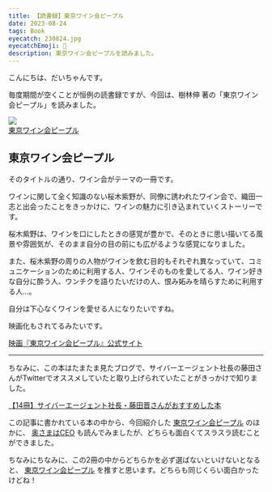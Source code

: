 ```yaml
---
title: 【読書録】東京ワイン会ピープル
date: 2023-08-24
tags: Book
eyecatch: 230824.jpg
eyecatchEmoji: 📖
description: 東京ワイン会ピープルを読みました。
---
```


こんにちは、だいちゃんです。

毎度期間が空くことが恒例の読書録ですが、今回は、樹林伸 著の「東京ワイン会ピープル」を読みました。

![](/images/230824.jpg)    
[東京ワイン会ピープル](https://amzn.to/3qIjEai)

## 東京ワイン会ピープル

そのタイトルの通り、ワイン会がテーマの一冊です。

ワインに関して全く知識のない桜木紫野が、同僚に誘われたワイン会で、織田一志と出会ったことをきっかけに、ワインの魅力に引き込まれていくストーリーです。

桜木紫野は、ワインを口にしたときの感覚が豊かで、そのときに思い描いてる風景や雰囲気が、そのまま自分の目の前にも広がるような感覚になりました。

また、桜木紫野の周りの人物がワインを飲む目的もそれぞれ異なっていて、コミュニケーションのために利用する人、ワインそのものを愛してる人、ワイン好きな自分に酔う人、ウンチクを語りたいだけの人、恨み妬みを晴らすために利用する人…。

自分は下心なくワインを愛せる人になりたいですね。

映画化もされてるみたいです。

[映画『東京ワイン会ピープル』公式サイト](https://tokyo-wine-party-people.com/)

---

ちなみに、この本はたまたま見たブログで、サイバーエージェント社長の藤田さんがTwitterでオススメしていたと取り上げられていたことがきっかけで知りました。

[【14冊】サイバーエージェント社長・藤田晋さんがおすすめした本](https://booksrecommendedby.xyz/business-person/fujita-susumu/)

この記事に書かれている本の中から、今回紹介した [東京ワイン会ピープル](https://amzn.to/3qIjEai) のほかに、 [奥さまはCEO](https://amzn.to/3P8kyWL) も読んでみましたが、どちらも面白くてスラスラ読むことができました。

ちなみにちなみに、この2冊の中からどちらかを必ず選ばないといけないとなると、 [東京ワイン会ピープル](https://amzn.to/3qIjEai) を推すと思います。どちらも同じくらい面白かったけどね！